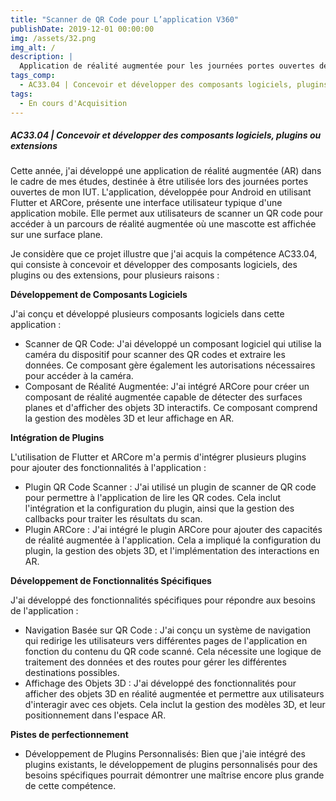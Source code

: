 ```yaml
---
title: "Scanner de QR Code pour L’application V360"
publishDate: 2019-12-01 00:00:00
img: /assets/32.png
img_alt: /
description: |
  Application de réalité augmentée pour les journées portes ouvertes de mon IUT. L'application permet aux utilisateurs de scanner un QR code pour accéder à un parcours de réalité augmentée où une mascotte est affichée sur une surface plane.
tags_comp: 
  - AC33.04 | Concevoir et développer des composants logiciels, plugins ou extensions
tags:
  - En cours d'Acquisition
---
```

<h5>AC33.04 | Concevoir et développer des composants logiciels, plugins ou extensions</h5>

Cette année, j'ai développé une application de réalité augmentée (AR) dans le cadre de mes études, destinée à être utilisée lors des journées portes ouvertes de mon IUT. L'application, développée pour Android en utilisant Flutter et ARCore, présente une interface utilisateur typique d'une application mobile. Elle permet aux utilisateurs de scanner un QR code pour accéder à un parcours de réalité augmentée où une mascotte est affichée sur une surface plane.

Je considère que ce projet illustre que j'ai acquis la compétence AC33.04, qui consiste à concevoir et développer des composants logiciels, des plugins ou des extensions, pour plusieurs raisons :

**Développement de Composants Logiciels**

J'ai conçu et développé plusieurs composants logiciels dans cette application :

- Scanner de QR Code: J'ai développé un composant logiciel qui utilise la caméra du dispositif pour scanner des QR codes et extraire les données. Ce composant gère également les autorisations nécessaires pour accéder à la caméra.
- Composant de Réalité Augmentée: J'ai intégré ARCore pour créer un composant de réalité augmentée capable de détecter des surfaces planes et d'afficher des objets 3D interactifs. Ce composant comprend la gestion des modèles 3D et leur affichage en AR.

**Intégration de Plugins**

L'utilisation de Flutter et ARCore m'a permis d'intégrer plusieurs plugins pour ajouter des fonctionnalités à l'application :

- Plugin QR Code Scanner : J'ai utilisé un plugin de scanner de QR code pour permettre à l'application de lire les QR codes. Cela inclut l'intégration et la configuration du plugin, ainsi que la gestion des callbacks pour traiter les résultats du scan.
- Plugin ARCore : J'ai intégré le plugin ARCore pour ajouter des capacités de réalité augmentée à l'application. Cela a impliqué la configuration du plugin, la gestion des objets 3D, et l'implémentation des interactions en AR.

**Développement de Fonctionnalités Spécifiques**

J'ai développé des fonctionnalités spécifiques pour répondre aux besoins de l'application :

- Navigation Basée sur QR Code : J'ai conçu un système de navigation qui redirige les utilisateurs vers différentes pages de l'application en fonction du contenu du QR code scanné. Cela nécessite une logique de traitement des données et des routes pour gérer les différentes destinations possibles.
- Affichage des Objets 3D : J'ai développé des fonctionnalités pour afficher des objets 3D en réalité augmentée et permettre aux utilisateurs d'interagir avec ces objets. Cela inclut la gestion des modèles 3D, et leur positionnement dans l'espace AR.

**Pistes de perfectionnement**

- Développement de Plugins Personnalisés: Bien que j'aie intégré des plugins existants, le développement de plugins personnalisés pour des besoins spécifiques pourrait démontrer une maîtrise encore plus grande de cette compétence.


